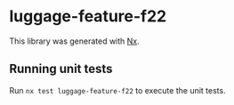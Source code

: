 # luggage-feature-f22

This library was generated with [Nx](https://nx.dev).

## Running unit tests

Run `nx test luggage-feature-f22` to execute the unit tests.
